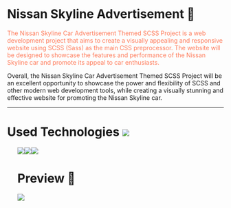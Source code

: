 <h1>
  Nissan Skyline Advertisement  &#128663;
</h1>
<p style="color: #FF7A59">The Nissan Skyline Car Advertisement Themed SCSS Project is a web development project that aims to create a visually appealing and responsive website using SCSS (Sass) as the main CSS preprocessor. The website will be designed to showcase the features and performance of the Nissan Skyline car and promote its appeal to car enthusiasts.
<p>
Overall, the Nissan Skyline Car Advertisement Themed SCSS Project will be an excellent opportunity to showcase the power and flexibility of SCSS and other modern web development tools, while creating a visually stunning and effective website for promoting the Nissan Skyline car.

<hr>
<h1>Used Technologies <img src="https://www.shareicon.net/data/32x32/2015/11/13/671566_tools_512x512.png"></h1>
<ul>
<img src="https://www.shareicon.net/data/64x64/2015/08/03/79381_html_512x512.png"><img src="https://www.shareicon.net/data/64x64/2015/08/31/93779_css3_512x512.png"><img src="https://www.shareicon.net/data/64x64/2015/10/06/113001_css_512x512.png"

<hr>
<h1>
 Preview 🎥
</h1>

<img src="preview.gif">
